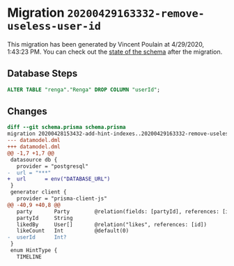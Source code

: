 # Migration `20200429163332-remove-useless-user-id`

This migration has been generated by Vincent Poulain at 4/29/2020, 1:43:23 PM.
You can check out the [state of the schema](./schema.prisma) after the migration.

## Database Steps

```sql
ALTER TABLE "renga"."Renga" DROP COLUMN "userId";
```

## Changes

```diff
diff --git schema.prisma schema.prisma
migration 20200428153432-add-hint-indexes..20200429163332-remove-useless-user-id
--- datamodel.dml
+++ datamodel.dml
@@ -1,7 +1,7 @@
 datasource db {
   provider = "postgresql"
-  url = "***"
+  url      = env("DATABASE_URL")
 }
 generator client {
   provider = "prisma-client-js"
@@ -40,9 +40,8 @@
   party       Party        @relation(fields: [partyId], references: [id])
   partyId     String
   likedBy     User[]       @relation("likes", references: [id])
   likeCount   Int          @default(0)
-  userId      Int?
 }
 enum HintType {
   TIMELINE
```
